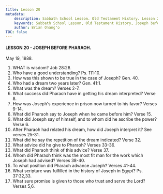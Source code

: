 ```yaml
---
title: Lesson 20
metadata:
    description: Sabbath School Lesson. Old Testament History. Lesson 20. May 19, 1888. Joseph before Pharaoh.
    keywords: Sabbath School Lesson, Old Testament History, Joseph before Pharaoh, Lesson 20. May 19, 1888.
    author: Brian Onang'o
TOC: false
---
```


#### LESSON 20 - JOSEPH BEFORE PHARAOH.

May 19, 1888.

1. WHAT is wisdom? Job 28:28.
2. Who have a good understanding? Ps. 111:10.
3. How was this shown to be true in the case of Joseph? Gen. 40.
4. Who had a dream two years later? Gen. 41:1.
5. What was the dream? Verses 2-7.
6. What success did Pharaoh have in getting his dream interpreted? Verse 8.
7. How was Joseph's experience in prison now turned to his favor? Verses 9-14.
8. What did Pharaoh say to Joseph when he came before him? Verse 15.
9. What did Joseph say of himself, and to whom did he ascribe the power? Verse 6.
10. After Pharaoh had related his dream, how did Joseph interpret it? See verses 25-31.
11. What did he say the repetition of the dream indicated? Verse 32.
12. What advice did he give to Pharaoh? Verses 33-36.
13. What did Pharaoh think of this advice? Verse 37.
14. Whom did Pharaoh think was the most fit man for the work which Joseph had advised? Verses 38-40.
15. To what position did Pharaoh advance Joseph? Verses 41-44.
16. What scripture was fulfilled in the history of Joseph in Egypt? Ps. 37:32,33.
17. What sure promise is given to those who trust and serve the Lord? Verses 5,6.
